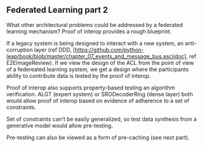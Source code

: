 ## Federated Learning part 2

What other architectural problems could be addressed by a federated learning mechanism?  Proof of interop provides a rough blueprint.

If a legacy system is being designed to interact with a new system, an anti-corruption layer (ref DDD, [https://github.com/python-leap/book/blob/master/chapter_07_events_and_message_bus.asciidoc], ref E2EImageReview).  If we view the design of the ACL from the point of view of a federeated learning system, we get a design where the participants ability to contribute data is tested by the proof of interop.

Proof of interop also supports property-based testing an algorithm verification.  ALGT (expert system) or SRODecoderRing (dense layer) both would allow proof of interop based on evidence of adherence to a set of constraints.

Set of constraints can't be easily generalized, so test data synthesis from a generative model would allow pre-testing.

Pre-testing can also be viewed as a form of pre-caching (see next part).
